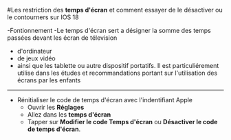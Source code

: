 #Les restriction des **temps d'écran** et comment essayer de le désactiver ou le contourners sur IOS 18

-Fontionnement 
 -Le temps d'écran sert a désigner la somme des temps passées devant les écran de télevision
 - d'ordinateur
 - de jeux vidéo
 - ainsi que les tablette ou autre dispositif portatifs. Il est particuliérement utilise dans les études et recommandations portant sur l'utilisation des écrans par les enfants 
---
- Rénitialiser le code de temps d'écran avec l'indentifiant Apple
  - Ouvrir les **Réglages**
  - Allez dans les **temps d'écran**
  - Tapper sur **Modifier le code Temps d'écran** ou **Désactiver le code de temps d'écran**.
  
  
